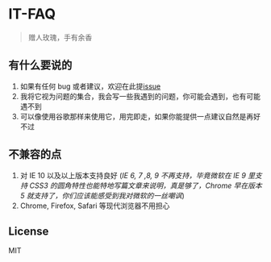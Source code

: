 # IT-FAQ
> 赠人玫瑰，手有余香

## 有什么要说的
1. 如果有任何 bug 或者建议，欢迎在此提[issue](https://github.com/wikilike7/it-faq/issues)
2. 我将它视为问题的集合，我会写一些我遇到的问题，你可能会遇到，也有可能遇不到
3. 可以像使用谷歌那样来使用它，用完即走，如果你能提供一点建议自然是再好不过

## 不兼容的点
1. 对 IE 10 以及以上版本支持良好 (*IE 6, 7 ,8, 9 不再支持，毕竟微软在 IE 9 里支持 CSS3 的圆角特性也能特地写篇文章来说明，真是够了，Chrome 早在版本 5 就支持了，你们应该能感受到我对微软的一丝嘲讽*)
2. Chrome, Firefox, Safari 等现代浏览器不用担心

## License
MIT
